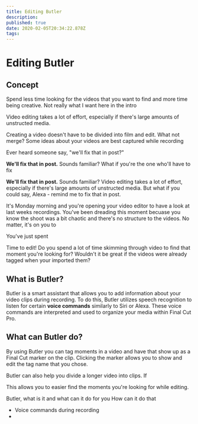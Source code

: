 ```yaml
---
title: Editing Butler
description: 
published: true
date: 2020-02-05T20:34:22.878Z
tags: 
---
```


# Editing Butler
## Concept

Spend less time looking for the videos that you want to find and more time being creative. Not really what I want here in the intro

Video editing takes a lot of effort, especially if there's large amounts of unstructed media.



Creating a video doesn't have to be divided into film and edit. What not merge?
Some ideas about your videos are best captured while recording

Ever heard someone say, "we'll fix that in post?"

**We'll fix that in post.** Sounds familiar? What if you're the one who'll have to fix

**We'll fix that in post.** Sounds familiar? Video editing takes a lot of effort, especially if there's large amounts of unstructed media. But what if you could say, Alexa - remind me to fix that in post.

It's Monday morning and you're opening your video editor to have a look at last weeks recordings. You've been dreading this moment becuase you know the shoot was a bit chaotic and there's no structure to the videos. No matter, it's on you to  

You've just spent 


Time to edit!
Do you spend a lot of time skimming through video to find that moment you're looking for? 
Wouldn't it be great if the videos were already tagged when your imported them?

## What is Butler?
Butler is a smart assistant that allows you to add information about your video clips during recording. To do this, Butler utilizes speech recognition to listen for certain **voice commands** similarly to Siri or Alexa. These voice commands are interpreted and used to organize your media within Final Cut Pro.


## What can Butler do?
By using Butler you can tag moments in a video and have that show up as a Final Cut marker on the clip. Clicking the marker allows you to show and edit the tag name that you chose.

Butler can also help you divide a longer video into clips. If 


This allows you to easier find the moments you're looking for while editing.



Butler, what is it and what can it do for you
How can it do that
- Voice commands during recording
- 